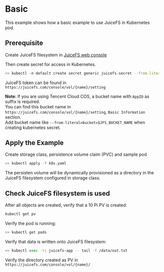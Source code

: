 # Basic

This example shows how a basic example to use JuiceFS in Kubernetes pod.

## Prerequisite

Create JuiceFS filesystem in [JuiceFS web console](https://juicefs.com/console)

Then create secret for access in Kubernetes.

```sh
>> kubectl -n default create secret generic juicefs-secret --from-literal=name=$JFS_NAME --from-literal=token=$JFS_TOKEN --from-literal=accesskey=$JFS_ACCESSKEY --from-literal=secretkey=$JFS_SECRETKEY
```

JuiceFS token can be found in `https://juicefs.com/console/vol/{name}/setting`

**Note**: If you are using Tencent Cloud COS, a bucket name with `AppID` as suffix is required.  
You can find this bucket name in `https://juicefs.com/console/vol/{name}/setting`, `Basic Information` section.  
Add bucket name like `--from-literal=bucket=$JFS_BUCKET_NAME` when creating kubernetes secret.

## Apply the Example

Create storage class, persistence volume claim (PVC) and sample pod

```sh
>> kubectl apply -f k8s.yaml
```

The persisten volume will be dynamically provisioned as a directory in the JuiceFS filesystem configured in storage class.

## Check JuiceFS filesystem is used

After all objects are created, verify that a 10 Pi PV is created:

```sh
kubectl get pv
```

Verify the pod is running:

```sh
>> kubectl get pods
```

Verify that data is written onto JuiceFS filesystem:

```sh
>> kubectl exec -ti juicefs-app -- tail -f /data/out.txt
```

Verify the directory created as PV in `https://juicefs.com/console/vol/{name}/`
